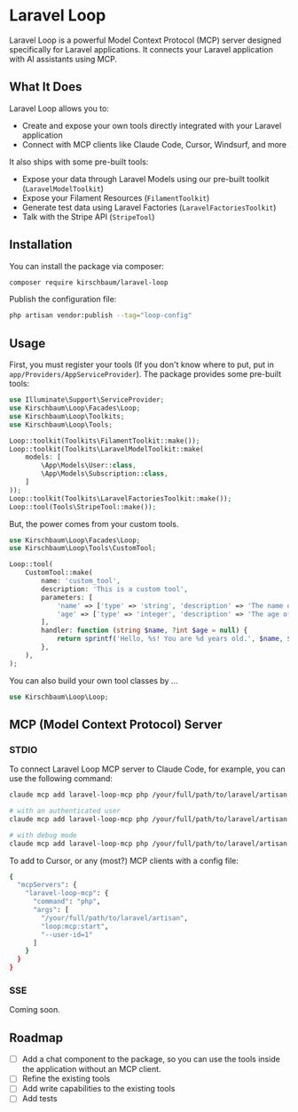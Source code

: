 # Laravel Loop

Laravel Loop is a powerful Model Context Protocol (MCP) server designed specifically for Laravel applications. It connects your Laravel application with AI assistants using MCP.

## What It Does

Laravel Loop allows you to:

- Create and expose your own tools directly integrated with your Laravel application
- Connect with MCP clients like Claude Code, Cursor, Windsurf, and more

It also ships with some pre-built tools:

- Expose your data through Laravel Models using our pre-built toolkit (`LaravelModelToolkit`)
- Expose your Filament Resources (`FilamentToolkit`)
- Generate test data using Laravel Factories (`LaravelFactoriesToolkit`)
- Talk with the Stripe API (`StripeTool`)

## Installation

You can install the package via composer:

```bash
composer require kirschbaum/laravel-loop
```

Publish the configuration file:

```bash
php artisan vendor:publish --tag="loop-config"
```

## Usage

First, you must register your tools (If you don't know where to put, put in `app/Providers/AppServiceProvider`). The package provides some pre-built tools:

```php
use Illuminate\Support\ServiceProvider;
use Kirschbaum\Loop\Facades\Loop;
use Kirschbaum\Loop\Toolkits;
use Kirschbaum\Loop\Tools;

Loop::toolkit(Toolkits\FilamentToolkit::make());
Loop::toolkit(Toolkits\LaravelModelToolkit::make(
    models: [
        \App\Models\User::class,
        \App\Models\Subscription::class,
    ]
));
Loop::toolkit(Toolkits\LaravelFactoriesToolkit::make());
Loop::tool(Tools\StripeTool::make());
```

But, the power comes from your custom tools.

```php
use Kirschbaum\Loop\Facades\Loop;
use Kirschbaum\Loop\Tools\CustomTool;

Loop::tool(
    CustomTool::make(
        name: 'custom_tool',
        description: 'This is a custom tool',
        parameters: [
            'name' => ['type' => 'string', 'description' => 'The name of the user', 'required' => true],
            'age' => ['type' => 'integer', 'description' => 'The age of the user'],
        ],
        handler: function (string $name, ?int $age = null) {
            return sprintf('Hello, %s! You are %d years old.', $name, $age ?? 'unknown');
        },
    ),
);
```

You can also build your own tool classes by ...

```php
use Kirschbaum\Loop\Loop;

```

## MCP (Model Context Protocol) Server

### STDIO

To connect Laravel Loop MCP server to Claude Code, for example, you can use the following command:

```bash
claude mcp add laravel-loop-mcp php /your/full/path/to/laravel/artisan loop:mcp:start

# with an authenticated user
claude mcp add laravel-loop-mcp php /your/full/path/to/laravel/artisan loop:mcp:start --user-id=1 --user-model=App\Models\User

# with debug mode
claude mcp add laravel-loop-mcp php /your/full/path/to/laravel/artisan loop:mcp:start --debug
```

To add to Cursor, or any (most?) MCP clients with a config file:

```bash
{
  "mcpServers": {
    "laravel-loop-mcp": {
      "command": "php",
      "args": [
        "/your/full/path/to/laravel/artisan",
        "loop:mcp:start",
        "--user-id=1"
      ]
    }
  }
}
```

### SSE

Coming soon.

## Roadmap

- [ ] Add a chat component to the package, so you can use the tools inside the application without an MCP client.
- [ ] Refine the existing tools
- [ ] Add write capabilities to the existing tools
- [ ] Add tests